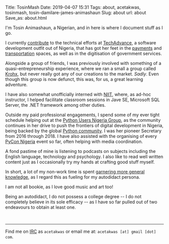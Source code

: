 Title: TosinMash
Date: 2019-04-07 15:31
Tags: about, acetakwas, tosinmash, tosin-damilare-james-animashaun
Slug: about
url: about
Save_as: about.html




<p>I'm Tosin Animashaun, a Nigerian, and in here is where I document stuff as I go. </p>

I currently [contribute](http://ng.linkedin.com/in/acetakwas) to the 
technical efforts at <a href="http://www.techadvance.ng/">TechAdvance</a>, 
a software development outfit out of Nigeria, that has got her feet in the 
<a href=http://www.gpayafrica.com/>payments</a> and 
<a href="http://www.bus.com.ng/">transportation</a> spaces, as well as in the 
digitisation of government services.

Alongside a group of friends, I was previously involved with something of a 
quasi-entrepreneurship experience, where we ran a small a group called 
<a href="http://krohx.github.io/">Krohx</a>, but never really got any of our 
creations to the market. _Sadly_. Even though this group is now defunct, this 
was, for us, a great learning adventure.

I have also somewhat unofficially interned with 
<a href="http://niitlagos.com/">NIIT</a>, where, as ad-hoc instructor, I helped 
facilitate classroom sessions in Jave SE, Microsoft SQL Server, the .NET framework 
among other duties.

Outside my paid professional engagements, I spend some of my ever tight 
schedule helping out at the [Python Users Nigeria Group](http://pythonnigeria.org), 
as the community continues in her drive to push the frontiers of digital development 
in Nigeria, being backed by the global [Python community](https://www.python.org/). 
I was her pioneer Secretary from 2016 through 2018. I have also assisted with the 
organising of every [PyCon Nigeria](https://twitter.com/pyconnigeria) event so far, 
often helping with media coordination.

A fond pastime of mine is listening to podcasts on subjects including the 
English language, technology and psychology. I also like to read well written 
content just as I occasionally try my hands at crafting good stuff myself.

In short, a lot of my non-work time is spent 
<a href="http://tosinmash.com/article/wholesome-learning.html">garnering more 
general knowledge</a>, as I regard this as fueling for my autodidact persona.

I am not all bookie, as I love good music and art too!


Being an autodidact, I do not possess a college degree -- I do not 
completely believe in its sole efficacy -- as I have so far pulled out of two 
endeavours to obtain at least one.

<br/>
<hr/>

Find me on [IRC](https://fedoramagazine.org/beginners-guide-irc/) as 
```acetakwas``` or email me at: ```acetakwas [at] gmail [dot] com```.
